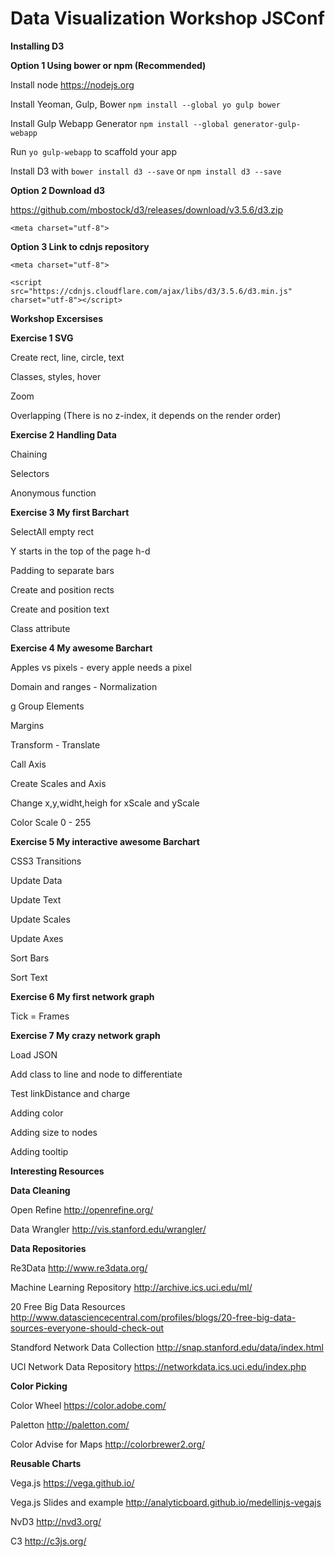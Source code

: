 # Data Visualization Workshop JSConf

**Installing D3**

**Option 1 Using bower or npm (Recommended)**

Install node https://nodejs.org

Install Yeoman, Gulp, Bower `npm install --global yo gulp bower`

Install Gulp Webapp Generator `npm install --global generator-gulp-webapp`

Run `yo gulp-webapp` to scaffold your app

Install D3 with `bower install d3 --save` or `npm install d3 --save`

**Option 2 Download d3**

https://github.com/mbostock/d3/releases/download/v3.5.6/d3.zip

`<meta charset="utf-8">`

**Option 3 Link to cdnjs repository**

`<meta charset="utf-8">`

`<script src="https://cdnjs.cloudflare.com/ajax/libs/d3/3.5.6/d3.min.js" charset="utf-8"></script>`

**Workshop Excersises**

**Exercise 1 SVG**

Create rect, line, circle, text

Classes, styles, hover

Zoom

Overlapping (There is no z-index, it depends on the render order)

**Exercise 2 Handling Data**

Chaining

Selectors

Anonymous function

**Exercise 3 My first Barchart**

SelectAll empty rect

Y starts in the top of the page h-d

Padding to separate bars

Create and position rects

Create and position text

Class attribute

**Exercise 4 My awesome Barchart**

Apples vs pixels - every apple needs a pixel

Domain and ranges - Normalization

g Group Elements

Margins

Transform - Translate

Call Axis

Create Scales and Axis

Change x,y,widht,heigh for xScale and yScale

Color Scale 0 - 255

**Exercise 5 My interactive awesome Barchart**

CSS3 Transitions

Update Data

Update Text

Update Scales

Update Axes

Sort Bars

Sort Text

**Exercise 6 My first network graph**

Tick = Frames

**Exercise 7 My crazy network graph**

Load JSON

Add class to line and node to differentiate

Test linkDistance and charge

Adding color

Adding size to nodes

Adding tooltip

**Interesting Resources**

**Data Cleaning**

Open Refine http://openrefine.org/

Data Wrangler http://vis.stanford.edu/wrangler/

**Data Repositories**

Re3Data http://www.re3data.org/

Machine Learning Repository http://archive.ics.uci.edu/ml/

20 Free Big Data Resources http://www.datasciencecentral.com/profiles/blogs/20-free-big-data-sources-everyone-should-check-out

Standford Network Data Collection http://snap.stanford.edu/data/index.html

UCI Network Data Repository https://networkdata.ics.uci.edu/index.php

**Color Picking**

Color Wheel https://color.adobe.com/

Paletton http://paletton.com/

Color Advise for Maps http://colorbrewer2.org/

**Reusable Charts**

Vega.js https://vega.github.io/

Vega.js Slides and example http://analyticboard.github.io/medellinjs-vegajs

NvD3 http://nvd3.org/

C3 http://c3js.org/
